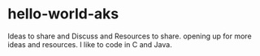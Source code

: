 # hello-world-aks
Ideas to share and Discuss and Resources to share.
opening up for more ideas and resources. I like to code in C and Java.
